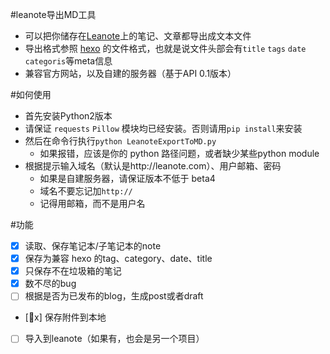 
#leanote导出MD工具
- 可以把你储存在[Leanote](http://leanote.com)上的笔记、文章都导出成文本文件
- 导出格式参照 [hexo](http://hexo.io/docs/front-matter.html)  的文件格式，也就是说文件头部会有`title` `tags` `date` `categoris`等meta信息
- 兼容官方网站，以及自建的服务器（基于API 0.1版本）



#如何使用
- 首先安装Python2版本
- 请保证 `requests` `Pillow` 模块均已经安装。否则请用`pip install`来安装
- 然后在命令行执行`python LeanoteExportToMD.py`
  - 如果报错，应该是你的 python 路径问题，或者缺少某些python module
- 根据提示输入域名（默认是http://leanote.com）、用户邮箱、密码
  - 如果是自建服务器，请保证版本不低于 beta4
  - 域名不要忘记加`http://`
  - 记得用邮箱，而不是用户名


#功能

- [x] 读取、保存笔记本/子笔记本的note
- [x]  保存为兼容 hexo 的tag、category、date、title
- [x] 只保存不在垃圾箱的笔记
- [x] 数不尽的bug
- [ ] 根据是否为已发布的blog，生成post或者draft
- [x] 保存附件到本地
- [ ] 导入到leanote（如果有，也会是另一个项目）
